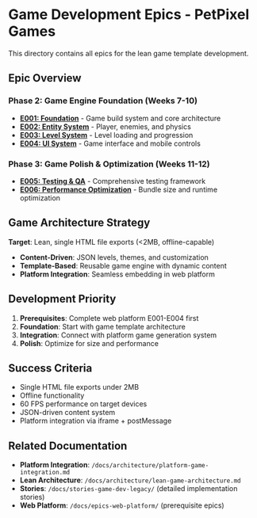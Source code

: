 # Game Development Epics - PetPixel Games

This directory contains all epics for the lean game template development.

## Epic Overview

### Phase 2: Game Engine Foundation (Weeks 7-10)
- **[E001: Foundation](./epic-e001-foundation.md)** - Game build system and core architecture
- **[E002: Entity System](./epic-e002-entity-system.md)** - Player, enemies, and physics
- **[E003: Level System](./epic-e003-level-system.md)** - Level loading and progression
- **[E004: UI System](./epic-e004-ui-system.md)** - Game interface and mobile controls

### Phase 3: Game Polish & Optimization (Weeks 11-12)
- **[E005: Testing & QA](./epic-e005-testing-qa.md)** - Comprehensive testing framework
- **[E006: Performance Optimization](./epic-e006-performance-optimization.md)** - Bundle size and runtime optimization

## Game Architecture Strategy

**Target**: Lean, single HTML file exports (<2MB, offline-capable)
- **Content-Driven**: JSON levels, themes, and customization
- **Template-Based**: Reusable game engine with dynamic content
- **Platform Integration**: Seamless embedding in web platform

## Development Priority

1. **Prerequisites**: Complete web platform E001-E004 first
2. **Foundation**: Start with game template architecture
3. **Integration**: Connect with platform game generation system
4. **Polish**: Optimize for size and performance

## Success Criteria

- Single HTML file exports under 2MB
- Offline functionality 
- 60 FPS performance on target devices
- JSON-driven content system
- Platform integration via iframe + postMessage

## Related Documentation

- **Platform Integration**: `/docs/architecture/platform-game-integration.md`
- **Lean Architecture**: `/docs/architecture/lean-game-architecture.md`
- **Stories**: `/docs/stories-game-dev-legacy/` (detailed implementation stories)
- **Web Platform**: `/docs/epics-web-platform/` (prerequisite epics)